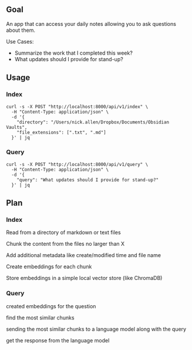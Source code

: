 

## Goal

An app that can access your daily notes allowing you to ask questions about them.

Use Cases:
* Summarize the work that I completed this week?
* What updates should I provide for stand-up?

## Usage

### Index

```
curl -s -X POST "http://localhost:8000/api/v1/index" \
  -H "Content-Type: application/json" \
  -d '{
    "directory": "/Users/nick.allen/Dropbox/Documents/Obsidian Vaults",
    "file_extensions": [".txt", ".md"]
  }' | jq
```

### Query

```
curl -s -X POST "http://localhost:8000/api/v1/query" \
  -H "Content-Type: application/json" \
  -d '{
    "query": "What updates should I provide for stand-up?"
  }' | jq
```

## Plan

### Index

Read from a directory of markdown or text files

Chunk the content from the files no larger than X

Add additional metadata like create/modified time and file name

Create embeddings for each chunk

Store embeddings in a simple local vector store (like ChromaDB)

### Query

created embeddings for the question

find the most similar chunks

sending the most similar chunks to a language model along with the query

get the response from the language model



